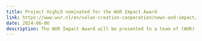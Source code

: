 ```yaml
---
title: Project HighLO nominated for the WUR Impact Award
link: https://www.wur.nl/en/value-creation-cooperation/news-and-impact/impact-award-ceremony-be-inspired-by-impact-cases.htm
date: 2024-06-06
description: The WUR Impact Award will be presented to a team of (WUR) researchers that has distinguished itself and achieved tangible impact in the past years.
---
```

